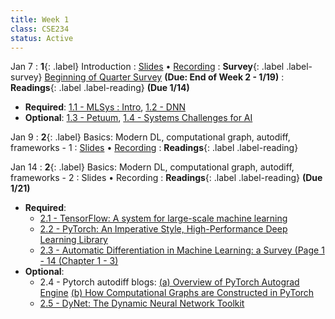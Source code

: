 ```yaml
---
title: Week 1
class: CSE234
status: Active
---
```


Jan 7
: **1**{: .label} Introduction
  : [Slides](assets/slides/jan7.pdf) &#8226; [Recording]()
: **Survey**{: .label .label-survey} [Beginning of Quarter Survey](https://forms.gle/4fuE1HUFbd13NKbp7) **(Due: End of Week 2 - 1/19)**
: **Readings**{: .label .label-reading} **(Due 1/14)**
  * **Required**: [1.1 - MLSys : Intro](https://mlsysbook.ai/contents/core/introduction/introduction.html), [1.2 - DNN](https://mlsysbook.ai/contents/core/dnn_architectures/dnn_architectures.html#sec-deep-learning-primer-resource)
  * **Optional**: [1.3 - Petuum](https://arxiv.org/abs/1312.7651), [1.4 - Systems Challenges for AI](https://www2.eecs.berkeley.edu/Pubs/TechRpts/2017/EECS-2017-159.pdf)



Jan 9
: **2**{: .label} Basics: Modern DL, computational graph, autodiff, frameworks - 1
  : [Slides](assets/slides/jan9.pdf) &#8226; [Recording](https://podcast.ucsd.edu/watch/wi25/cse234_a00/1)
: **Readings**{: .label .label-reading}


Jan 14
: **2**{: .label} Basics: Modern DL, computational graph, autodiff, frameworks - 2
  : Slides &#8226; Recording
: **Readings**{: .label .label-reading} **(Due 1/21)**
  * **Required**: 
    * [2.1 - TensorFlow: A system for large-scale machine learning](https://arxiv.org/abs/1605.08695)
    * [2.2 - PyTorch: An Imperative Style, High-Performance Deep Learning Library](https://arxiv.org/abs/1912.01703)
    * [2.3 - Automatic Differentiation in Machine Learning: a Survey (Page 1 - 14 (Chapter 1 - 3)](https://arxiv.org/pdf/1502.05767)
  * **Optional**: 
    * 2.4 - Pytorch autodiff blogs: [(a) Overview of PyTorch Autograd Engine](https://pytorch.org/blog/overview-of-pytorch-autograd-engine/) [(b) How Computational Graphs are Constructed in PyTorch](https://pytorch.org/blog/computational-graphs-constructed-in-pytorch/)
    * [2.5 - DyNet: The Dynamic Neural Network Toolkit](https://arxiv.org/pdf/1701.03980)

<!-- : **Readings**{: .label .label-reading} -->
